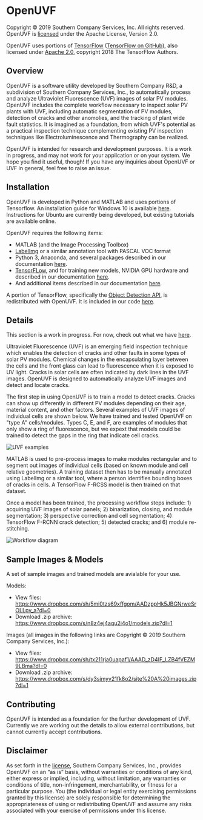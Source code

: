 # OpenUVF
Copyright © 2019 Southern Company Services, Inc. All rights reserved. OpenUVF is [licensed](https://github.com/southern-company-r-d/OpenUVF/blob/master/LICENSE) under the Apache License, Version 2.0.

OpenUVF uses portions of [TensorFlow](http://www.tensorflow.org) ([TensorFlow on GitHub](https://github.com/tensorflow/tensorflow)), also licensed under [Apache 2.0](https://github.com/tensorflow/tensorflow/blob/master/LICENSE), copyright 2018 The TensorFlow Authors.

## Overview
OpenUVF is a software utility developed by Southern Company R&D, a subdivision of Southern Company Services, Inc., to automatically process and analyze Ultraviolet Fluorescence (UVF) images of solar PV modules. OpenUVF includes the complete workflow necessary to inspect solar PV plants with UVF, including automatic segmentation of PV modules, detection of cracks and other anomolies, and the tracking of plant wide fault statistics. It is imagined as a foundation, from which UVF's potential as a practical inspection technique complementing existing PV inspection techniques like Electroluminescence and Thermography can be realized.

OpenUVF is intended for research and development purposes. It is a work in progress, and may not work for your application or on your system. We hope you find it useful, though! If you have any inquiries about OpenUVF or UVF in general, feel free to raise an issue.

## Installation
OpenUVF is developed in Python and MATLAB and uses portions of Tensorflow. An installation guide for Windows 10 is available [here](https://github.com/southern-company-r-d/OpenUVF/tree/master/docs). Instructions for Ubuntu are currently being developed, but existing tutorials are available online.    

OpenUVF requires the following items:
* MATLAB (and the Image Processing Toolbox)
* [LabelImg](https://github.com/tzutalin/labelImg) or a similar annotation tool with PASCAL VOC format
* Python 3, Anaconda, and several packages described in our documentation [here](https://github.com/southern-company-r-d/OpenUVF/tree/master/docs).
* [TensorFLow](https://github.com/tensorflow/tensorflow), and for training new models, NVIDIA GPU hardware and described in our documentation [here](https://github.com/southern-company-r-d/OpenUVF/tree/master/docs).
* And additional items described in our documentation [here](https://github.com/southern-company-r-d/OpenUVF/tree/master/docs).

A portion of TensorFlow, specifically the [Object Detection API](https://github.com/tensorflow/models/tree/master/research/object_detection), is redistributed with OpenUVF. It is included in our code [here](https://github.com/southern-company-r-d/OpenUVF/tree/master/core/object_detection).

## Details
This section is a work in progress. For now, check out what we have [here](https://github.com/southern-company-r-d/OpenUVF/tree/master/docs).

Ultraviolet Fluorescence (UVF) is an emerging field inspection technique which enables the detection of cracks and other faults in some types of solar PV modules. Chemical changes in the encapsulating layer between the cells and the front glass can lead to fluorescence when it is exposed to UV light. Cracks in solar cells are often indicated by dark lines in the UVF images. OpenUVF is designed to automatically analyze UVF images and detect and locate cracks. 

The first step in using OpenUVF is to train a model to detect cracks. Cracks can show up differently in different PV modules depending on their age, material content, and other factors. Several examples of UVF images of individual cells are shown below. We have trained and tested OpenUVF on "type A" cells/modules. Types C, E, and F, are examples of modules that only show a ring of fluorescence, but we expext that models could be trained to detect the gaps in the ring that indicate cell cracks. 

![UVF examples](https://github.com/southern-company-r-d/OpenUVF/blob/master/docs/images/UVF_cell_examples_sm.jpg)

MATLAB is used to pre-process images to make modules rectangular and to segment out images of individual cells (based on known module and cell relative geometries). A training dataset then has to be manually annotated using LabelImg or a similar tool, where a person identifies bounding boxes of cracks in cells. A TensorFlow F-RCSS model is then trained on that dataset.

Once a model has been trained, the processing workflow steps include: 1) acquiring UVF images of solar panels; 2) binarization, closing, and module segmentation; 3) perspective correction and cell segmentation; 4) TensorFlow F-RCNN crack detection; 5) detected cracks; and 6) module re-stitching.

![Workflow diagram](https://github.com/southern-company-r-d/OpenUVF/blob/master/docs/images/processing_workflow2.jpg)

## Sample Images & Models
A set of sample images and trained models are avialable for your use. 

Models:
* View files: https://www.dropbox.com/sh/5mi0tzs69xffgom/AADzppHk5JBGNrweSrOLLpv_a?dl=0
* Download .zip archive: https://www.dropbox.com/s/n8z4ej4aqu2i4o1/models.zip?dl=1

Images (all images in the following links are Copyright © 2019 Southern Company Services, Inc.):
* View files: https://www.dropbox.com/sh/tx211rja0uapaf1/AAAD_zD4IF_LZB4fVEZM9LBma?dl=0 
* Download .zip archive: https://www.dropbox.com/s/dy3sjmyv21fk8o2/site%20A%20images.zip?dl=1 

## Contributing
OpenUVF is intended as a foundation for the further development of UVF. Currently we are working out the details to allow external contributions, but cannot currently accept contributions.

## Disclaimer
As set forth in the [license](https://github.com/southern-company-r-d/OpenUVF/blob/master/LICENSE), Southern Company Services, Inc., provides OpenUVF on an “as is” basis, without warranties or conditions of any kind, either express or implied, including, without limitation, any warranties or conditions of title, non-infringement, merchantability, or fitness for a particular purpose. You (the individual or legal entity exercising permissions granted by this license) are solely responsible for determining the appropriateness of using or redistributing OpenUVF and assume any risks associated with your exercise of permissions under this license.
